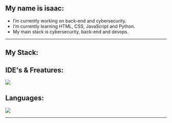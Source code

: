 ## My name is isaac:

-  I’m currently working on back-end and cybersecurity.
-  I’m currently learning HTML, CSS, JavaScript and Python.
-  My main stack is cybersecurity, back-end and devops.
   
<hr>

## My Stack:

## IDE's & Freatures:
<img src="https://skillicons.dev/icons?i=vscode,pycharm,mysql,sqlite,linux,kali,raspberrypi,linkedin,github" />

## Languages:
<img src="https://skillicons.dev/icons?i=html,css,bootstrap,py,js,java,django,flask,react" />

<hr>

